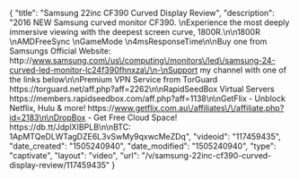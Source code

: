 {
    "title": "Samsung 22inc CF390 Curved Display Review",
    "description": "2016 NEW Samsung curved monitor CF390. \nExperience the most deeply immersive viewing with the deepest screen curve, 1800R.\n\n1800R \nAMDFreeSync \nGameMode \n4msResponseTime\n\nBuy one from Samsungs Official Website: http:\/\/www.samsung.com\/us\/computing\/monitors\/led\/samsung-24-curved-led-monitor-lc24f390fhnxza\/\n-\nSupport my channel with one of the links below\n\nPremium VPN Service from TorGuard https:\/\/torguard.net\/aff.php?aff=2262\n\nRapidSeedBox Virtual Servers https:\/\/members.rapidseedbox.com\/aff.php?aff=1138\n\nGetFlix - Unblock Netflix, Hulu & more! https:\/\/www.getflix.com.au\/affiliates\/\/affiliate.php?id=2183\n\nDropBox - Get Free Cloud Space! https:\/\/db.tt\/JdplXIBPLB\n\nBTC: 1ApMTQeDLWTagDZE6L3vSwMy9qxwcMeZDq",
    "videoid": "117459435",
    "date_created": "1505240940",
    "date_modified": "1505240940",
    "type": "captivate",
    "layout": "video",
    "url": "\/v\/samsung-22inc-cf390-curved-display-review\/117459435"
}